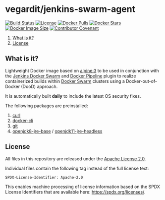 # vegardit/jenkins-swarm-agent

[![Build Status](https://github.com/vegardit/docker-jenkins-swarm-agent/workflows/Build/badge.svg "GitHub Actions")](https://github.com/vegardit/docker-jenkins-swarm-agent/actions?query=workflow%3ABuild)
[![License](https://img.shields.io/github/license/vegardit/docker-jenkins-swarm-agent.svg?label=license)](#license)
[![Docker Pulls](https://img.shields.io/docker/pulls/vegardit/jenkins-swarm-agent.svg)](https://hub.docker.com/r/vegardit/jenkins-swarm-agent)
[![Docker Stars](https://img.shields.io/docker/stars/vegardit/jenkins-swarm-agent.svg)](https://hub.docker.com/r/vegardit/jenkins-swarm-agent)
[![Docker Image Size](https://images.microbadger.com/badges/image/vegardit/jenkins-swarm-agent.svg)](https://hub.docker.com/r/vegardit/jenkins-swarm-agent)
[![Contributor Covenant](https://img.shields.io/badge/Contributor%20Covenant-v2.0%20adopted-ff69b4.svg)](CODE_OF_CONDUCT.md)

1. [What is it?](#what-is-it)
1. [License](#license)


## <a name="what-is-it"></a>What is it?

Lightweight Docker image based on [alpine:3](https://hub.docker.com/_/alpine?tab=tags&page=1&name=3) to be used in conjunction with the [Jenkins Docker Swarm](https://github.com/jenkinsci/docker-swarm-plugin) and [Docker Pipeline](https://plugins.jenkins.io/docker-workflow/) plugin to realize containerized builds within [Docker Swarm](https://docs.docker.com/engine/swarm/) clusters using a Docker-out-of-Docker (DooD) approach.

It is automatically built **daily** to include the latest OS security fixes.

The following packages are preinstalled:
1. [curl](https://pkgs.alpinelinux.org/package/edge/main/x86_64/curl)
1. [docker-cli](https://pkgs.alpinelinux.org/package/edge/community/x86_64/docker-cli)
1. [git](https://pkgs.alpinelinux.org/package/edge/main/x86_64/git)
1. [openjdk8-jre-base](https://pkgs.alpinelinux.org/package/edge/community/x86_64/openjdk8-jre-base) /
   [openjdk11-jre-headless](https://pkgs.alpinelinux.org/package/edge/community/x86_64/openjdk11-jre-headless)


## <a name="license"></a>License

All files in this repository are released under the [Apache License 2.0](LICENSE.txt).

Individual files contain the following tag instead of the full license text:
```
SPDX-License-Identifier: Apache-2.0
```

This enables machine processing of license information based on the SPDX License Identifiers that are available here: https://spdx.org/licenses/.
